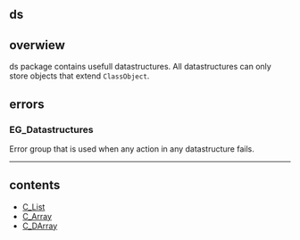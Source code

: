 ## ds

## overwiew
ds package contains usefull datastructures. All datastructures can only store objects that extend `ClassObject`.

## errors
### **EG_Datastructures**
Error group that is used when any action in any datastructure fails.

---

## contents
- [C_List](C_List.md)
- [C_Array](C_Array.md)
- [C_DArray](C_DArray.md)
